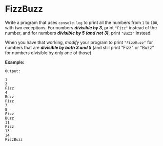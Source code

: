 # FizzBuzz

Write a program that uses `console.log` to print all the numbers from `1` to `100`, with two exceptions. For numbers ***divisible by 3***, print `"Fizz"` instead of the number, and for numbers ***divisible by 5 (and not 3)***, print `"Buzz"` instead.

When you have that working, *modify* your program to print `"FizzBuzz"` for numbers that are ***divisible by both 3 and 5*** (and still print "Fizz" or "Buzz" for numbers divisible by only one of those).

**Example:**

```
Output:

1
2
Fizz
4
Buzz
Fizz
7
8
Fizz
Buzz
11
Fizz
13
14
FizzBuzz
```
